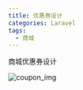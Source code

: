 ```yaml
---
title: 优惠券设计
categories: Laravel
tags:
  - 商城
---
```

商城优惠券设计
<!-- more -->
![coupon_img](Laravel/coupon/coupon_img.jpg)
